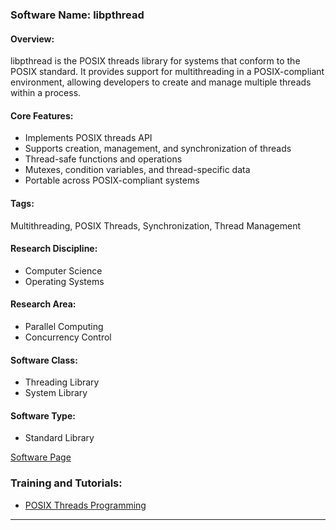 ### Software Name: libpthread

#### Overview:
libpthread is the POSIX threads library for systems that conform to the POSIX standard. It provides support for multithreading in a POSIX-compliant environment, allowing developers to create and manage multiple threads within a process.

#### Core Features:
- Implements POSIX threads API
- Supports creation, management, and synchronization of threads
- Thread-safe functions and operations
- Mutexes, condition variables, and thread-specific data
- Portable across POSIX-compliant systems

#### Tags:
Multithreading, POSIX Threads, Synchronization, Thread Management

#### Research Discipline:
- Computer Science
- Operating Systems

#### Research Area:
- Parallel Computing
- Concurrency Control

#### Software Class:
- Threading Library
- System Library

#### Software Type:
- Standard Library

[Software Page](https://pubs.opengroup.org/onlinepubs/9705229899/basedefs/pthread.h.html)

### Training and Tutorials:
- [POSIX Threads Programming](https://computing.llnl.gov/tutorials/pthreads/)
--------------------------------------
